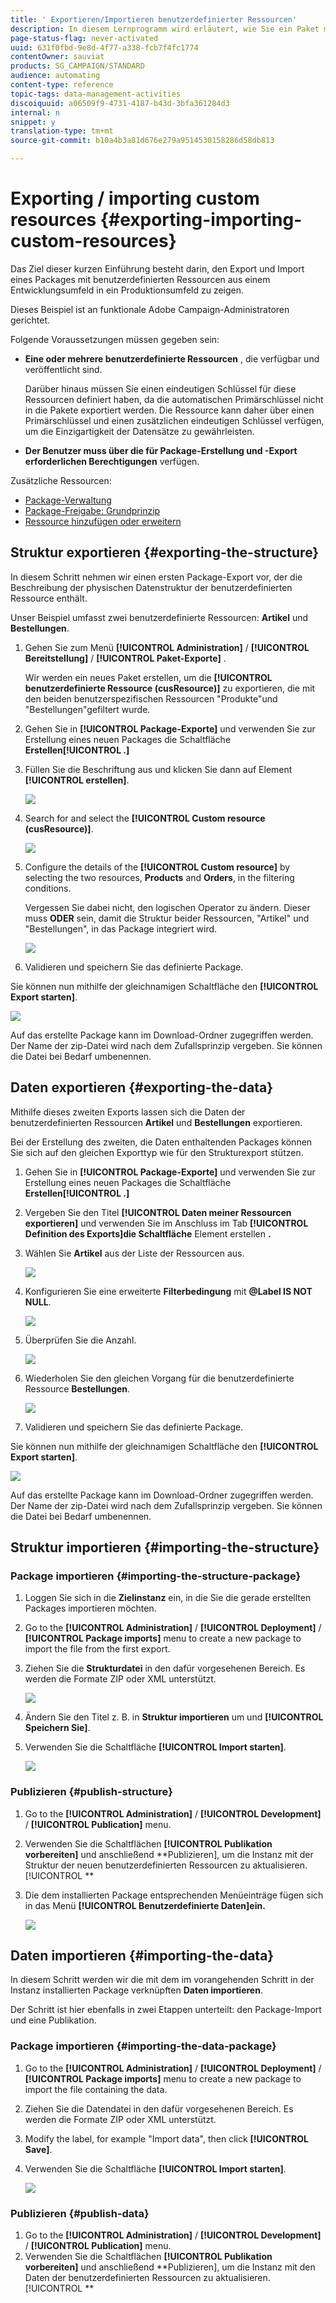 ```yaml
---
title: ' Exportieren/Importieren benutzerdefinierter Ressourcen'
description: In diesem Lernprogramm wird erläutert, wie Sie ein Paket mit benutzerdefinierten Ressourcen exportieren und importieren.
page-status-flag: never-activated
uuid: 631f0fbd-9e8d-4f77-a338-fcb7f4fc1774
contentOwner: sauviat
products: SG_CAMPAIGN/STANDARD
audience: automating
content-type: reference
topic-tags: data-management-activities
discoiquuid: a06509f9-4731-4187-b43d-3bfa361284d3
internal: n
snippet: y
translation-type: tm+mt
source-git-commit: b10a4b3a81d676e279a9514530158286d58db813

---
```



# Exporting / importing custom resources {#exporting-importing-custom-resources}

Das Ziel dieser kurzen Einführung besteht darin, den Export und Import eines Packages mit benutzerdefinierten Ressourcen aus einem Entwicklungsumfeld in ein Produktionsumfeld zu zeigen.

Dieses Beispiel ist an funktionale Adobe Campaign-Administratoren gerichtet.

Folgende Voraussetzungen müssen gegeben sein:

* **Eine oder mehrere benutzerdefinierte Ressourcen** , die verfügbar und veröffentlicht sind.

   Darüber hinaus müssen Sie einen eindeutigen Schlüssel für diese Ressourcen definiert haben, da die automatischen Primärschlüssel nicht in die Pakete exportiert werden. Die Ressource kann daher über einen Primärschlüssel und einen zusätzlichen eindeutigen Schlüssel verfügen, um die Einzigartigkeit der Datensätze zu gewährleisten.
* **Der Benutzer muss über die für Package-Erstellung und -Export erforderlichen Berechtigungen** verfügen.

Zusätzliche Ressourcen:

* [Package-Verwaltung](../../automating/using/managing-packages.md)
* [Package-Freigabe: Grundprinzip](../../developing/using/data-model-concepts.md)
* [Ressource hinzufügen oder erweitern](../../developing/using/key-steps-to-add-a-resource.md)

## Struktur exportieren {#exporting-the-structure}

In diesem Schritt nehmen wir einen ersten Package-Export vor, der die Beschreibung der physischen Datenstruktur der benutzerdefinierten Ressource enthält.

Unser Beispiel umfasst zwei benutzerdefinierte Ressourcen: **Artikel** und **Bestellungen**.

1. Gehen Sie zum Menü **[!UICONTROL Administration]** / **[!UICONTROL Bereitstellung]** / **[!UICONTROL Paket-Exporte]** .

   Wir werden ein neues Paket erstellen, um die **[!UICONTROL benutzerdefinierte Ressource (cusResource)]** zu exportieren, die mit den beiden benutzerspezifischen Ressourcen "Produkte"und "Bestellungen"gefiltert wurde.

1. Gehen Sie in **[!UICONTROL Package-Exporte]** und verwenden Sie zur Erstellung eines neuen Packages die Schaltfläche **Erstellen[!UICONTROL .]**
1. Füllen Sie die Beschriftung aus und klicken Sie dann auf Element **[!UICONTROL erstellen]**.

   ![](assets/cusresources_export1.png)

1. Search for and select the **[!UICONTROL Custom resource (cusResource)]**.

   ![](assets/cusresources_export2.png)

1. Configure the details of the **[!UICONTROL Custom resource]** by selecting the two resources, **Products** and **Orders**, in the filtering conditions.

   Vergessen Sie dabei nicht, den logischen Operator zu ändern. Dieser muss **ODER** sein, damit die Struktur beider Ressourcen, "Artikel" und "Bestellungen", in das Package integriert wird.

   ![](assets/cusresources_export3.png)

1. Validieren und speichern Sie das definierte Package.

Sie können nun mithilfe der gleichnamigen Schaltfläche den **[!UICONTROL Export starten]**.

![](assets/cusresources_export4.png)

Auf das erstellte Package kann im Download-Ordner zugegriffen werden. Der Name der zip-Datei wird nach dem Zufallsprinzip vergeben. Sie können die Datei bei Bedarf umbenennen.

## Daten exportieren {#exporting-the-data}

Mithilfe dieses zweiten Exports lassen sich die Daten der benutzerdefinierten Ressourcen **Artikel** und **Bestellungen** exportieren.

Bei der Erstellung des zweiten, die Daten enthaltenden Packages können Sie sich auf den gleichen Exporttyp wie für den Strukturexport stützen.

1. Gehen Sie in **[!UICONTROL Package-Exporte]** und verwenden Sie zur Erstellung eines neuen Packages die Schaltfläche **Erstellen[!UICONTROL .]**
1. Vergeben Sie den Titel **[!UICONTROL Daten meiner Ressourcen exportieren]** und verwenden Sie im Anschluss im Tab **[!UICONTROL Definition des Exports]die Schaltfläche** Element erstellen **.**
1. Wählen Sie **Artikel** aus der Liste der Ressourcen aus.

   ![](assets/cusresources_exportdata1.png)

1. Konfigurieren Sie eine erweiterte **Filterbedingung** mit **@Label IS NOT NULL**.

   ![](assets/cusresources_exportdata2.png)

1. Überprüfen Sie die Anzahl.

   ![](assets/cusresources_exportdata3.png)

1. Wiederholen Sie den gleichen Vorgang für die benutzerdefinierte Ressource **Bestellungen**.

   ![](assets/cusresources_exportdata4.png)

1. Validieren und speichern Sie das definierte Package.

Sie können nun mithilfe der gleichnamigen Schaltfläche den **[!UICONTROL Export starten]**.

![](assets/cusresources_exportdata5.png)

Auf das erstellte Package kann im Download-Ordner zugegriffen werden. Der Name der zip-Datei wird nach dem Zufallsprinzip vergeben. Sie können die Datei bei Bedarf umbenennen.

## Struktur importieren {#importing-the-structure}

### Package importieren {#importing-the-structure-package}

1. Loggen Sie sich in die **Zielinstanz** ein, in die Sie die gerade erstellten Packages importieren möchten.
1. Go to the **[!UICONTROL Administration]** / **[!UICONTROL Deployment]** / **[!UICONTROL Package imports]** menu to create a new package to import the file from the first export.
1. Ziehen Sie die **Strukturdatei** in den dafür vorgesehenen Bereich. Es werden die Formate ZIP oder XML unterstützt.

   ![](assets/cusresources_import2.png)

1. Ändern Sie den Titel z. B. in **Struktur importieren** um und **[!UICONTROL Speichern Sie]**.
1. Verwenden Sie die Schaltfläche **[!UICONTROL Import starten]**.

   ![](assets/cusresources_import3.png)

### Publizieren {#publish-structure}

1. Go to the **[!UICONTROL Administration]** / **[!UICONTROL Development]** / **[!UICONTROL Publication]** menu.
1. Verwenden Sie die Schaltflächen **[!UICONTROL Publikation vorbereiten]** und anschließend **Publizieren], um die Instanz mit der Struktur der neuen benutzerdefinierten Ressourcen zu aktualisieren.[!UICONTROL **
1. Die dem installierten Package entsprechenden Menüeinträge fügen sich in das Menü **[!UICONTROL Benutzerdefinierte Daten]ein.**

   ![](assets/cusresources_import1.png)

## Daten importieren {#importing-the-data}

In diesem Schritt werden wir die mit dem im vorangehenden Schritt in der Instanz installierten Package verknüpften **Daten importieren**.

Der Schritt ist hier ebenfalls in zwei Etappen unterteilt: den Package-Import und eine Publikation.

### Package importieren {#importing-the-data-package}

1. Go to the **[!UICONTROL Administration]** / **[!UICONTROL Deployment]** / **[!UICONTROL Package imports]** menu to create a new package to import the file containing the data.
1. Ziehen Sie die Datendatei in den dafür vorgesehenen Bereich. Es werden die Formate ZIP oder XML unterstützt.
1. Modify the label, for example "Import data", then click **[!UICONTROL Save]**.
1. Verwenden Sie die Schaltfläche **[!UICONTROL Import starten]**.

   ![](assets/cusresources_importdata.png)

### Publizieren {#publish-data}

1. Go to the **[!UICONTROL Administration]** / **[!UICONTROL Development]** / **[!UICONTROL Publication]** menu.
1. Verwenden Sie die Schaltflächen **[!UICONTROL Publikation vorbereiten]** und anschließend **Publizieren], um die Instanz mit den Daten der benutzerdefinierten Ressourcen zu aktualisieren.[!UICONTROL **
